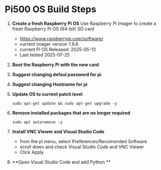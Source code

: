 # **Pi500 OS Build Steps** 

1. **Create a fresh Raspberry Pi OS**
  Use Raspberry Pi Imager to create a fresh Raspberry Pi OS (64-bit) SD card
   - https://www.raspberrypi.com/software/
   - current imager version 1.9.6
   - current Pi OS Released: 2025-05-13
   - Last tested 2025-07-25
  
1. **Boot the Raspberry Pi with the new card**

1. **Suggest changing defaul password for pi**
   
1. **Suggest changing Hostname for pi** 

1. **Update OS to current patch level**

    ~~~
    sudo apt-get update && sudo apt-get upgrade -y
    ~~~
    
1. **Remove installed packages that are no longer required**

    ~~~
    sudo apt autoremove -y
    ~~~

1. **Install VNC Viewer and Visual Studio Code**

    - from the pi menu, select Preferences/Recomended Software
    - scroll down and check Visual Studio Code and VNC Viewer
    - Click Apply

1. **Open Visual Studio Code and add Python **

